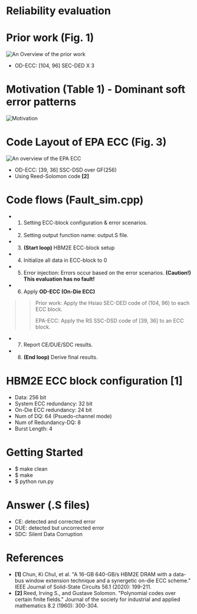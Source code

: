 # Reliability evaluation

# Prior work (Fig. 1)
![An Overview of the prior work](https://github.com/xyz123479/ITC-CSCC_23-EPA_ECC/blob/master/1_Reliability/EPA%20ECC_Prior%20work_SEC_DED.png)
- OD-ECC: [104, 96] SEC-DED X 3

# Motivation (Table 1) - Dominant soft error patterns
![Motivation](https://github.com/xyz123479/ITC-CSCC_23-EPA_ECC/blob/master/1_Reliability/EPA%20ECC_Soft%20error%20pattern.png)

# Code Layout of EPA ECC (Fig. 3)
![An overview of the EPA ECC](https://github.com/xyz123479/ITC-CSCC_23-EPA_ECC/blob/master/1_Reliability/EPA%20ECC_Prior%20work_SSC_DSD.png)
- OD-ECC: [39, 36] SSC-DSD over GF(256)
- Using Reed-Solomon code **[2]**

# Code flows (Fault_sim.cpp)
- 1. Setting ECC-block configuration & error scenarios.
- 2. Setting output function name: output.S file.
- 3. **(Start loop)** HBM2E ECC-block setup
- 4. Initialize all data in ECC-block to 0
- 5. Error injection: Errors occur based on the error scenarios. **(Caution!) This evaluation has no fault!**
- 6. Apply **OD-ECC (On-Die ECC)**
>> Prior work: Apply the Hsiao SEC-DED code of (104, 96) to each ECC block.
>> 
>> EPA-ECC: Apply the RS SSC-DSD code of [39, 36] to an ECC block.
- 7. Report CE/DUE/SDC results.
- 8. **(End loop)** Derive final results.

# HBM2E ECC block configuration [1]
- Data: 256 bit
- System ECC redundancy: 32 bit
- On-Die ECC redundancy: 24 bit
- Num of DQ: 64 (Psuedo-channel mode)
- Num of Redundancy-DQ: 8
- Burst Length: 4

# Getting Started
- $ make clean
- $ make
- $ python run.py

# Answer (.S files)
- CE: detected and corrected error
- DUE: detected but uncorrected error
- SDC: Silent Data Corruption

# References
- **[1]** Chun, Ki Chul, et al. "A 16-GB 640-GB/s HBM2E DRAM with a data-bus window extension technique and a synergetic on-die ECC scheme." IEEE Journal of Solid-State Circuits 56.1 (2020): 199-211.
- **[2]** Reed, Irving S., and Gustave Solomon. "Polynomial codes over certain finite fields." Journal of the society for industrial and applied mathematics 8.2 (1960): 300-304.
